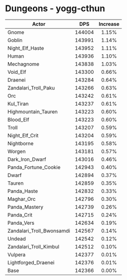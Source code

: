 # Dungeons - yogg-cthun
| Actor | DPS | Increase |
|---|:---:|:---:|
|Gnome|144004|1.15%|
|Goblin|143991|1.14%|
|Night_Elf_Haste|143952|1.11%|
|Human|143936|1.10%|
|Mechagnome|143838|1.03%|
|Void_Elf|143300|0.66%|
|Draenei|143284|0.64%|
|Zandalari_Troll_Paku|143266|0.63%|
|Orc|143242|0.61%|
|Kul_Tiran|143237|0.61%|
|Highmountain_Tauren|143223|0.60%|
|Blood_Elf|143223|0.60%|
|Troll|143207|0.59%|
|Night_Elf_Crit|143204|0.59%|
|Nightborne|143195|0.58%|
|Worgen|143181|0.57%|
|Dark_Iron_Dwarf|143016|0.46%|
|Panda_Fortune_Cookie|142943|0.40%|
|Dwarf|142894|0.37%|
|Tauren|142859|0.35%|
|Panda_Haste|142832|0.33%|
|Maghar_Orc|142796|0.30%|
|Panda_Mastery|142739|0.26%|
|Panda_Crit|142715|0.24%|
|Panda_Vers|142634|0.19%|
|Zandalari_Troll_Bwonsamdi|142567|0.14%|
|Undead|142542|0.12%|
|Zandalari_Troll_Kimbul|142512|0.10%|
|Vulpera|142377|0.01%|
|Lightforged_Draenei|142376|0.01%|
|Base|142366|0.00%|
